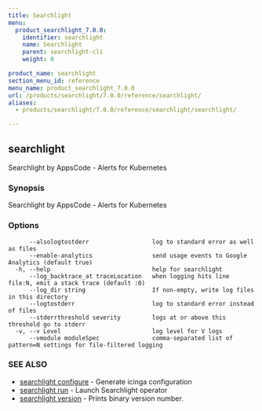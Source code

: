 ```yaml
---
title: Searchlight
menu:
  product_searchlight_7.0.0:
    identifier: searchlight
    name: Searchlight
    parent: searchlight-cli
    weight: 0

product_name: searchlight
section_menu_id: reference
menu_name: product_searchlight_7.0.0
url: /products/searchlight/7.0.0/reference/searchlight/
aliases:
  - products/searchlight/7.0.0/reference/searchlight/searchlight/

---
```

## searchlight

Searchlight by AppsCode - Alerts for Kubernetes

### Synopsis

Searchlight by AppsCode - Alerts for Kubernetes

### Options

```
      --alsologtostderr                  log to standard error as well as files
      --enable-analytics                 send usage events to Google Analytics (default true)
  -h, --help                             help for searchlight
      --log_backtrace_at traceLocation   when logging hits line file:N, emit a stack trace (default :0)
      --log_dir string                   If non-empty, write log files in this directory
      --logtostderr                      log to standard error instead of files
      --stderrthreshold severity         logs at or above this threshold go to stderr
  -v, --v Level                          log level for V logs
      --vmodule moduleSpec               comma-separated list of pattern=N settings for file-filtered logging
```

### SEE ALSO

* [searchlight configure](/products/searchlight/7.0.0/reference/searchlight/searchlight_configure)	 - Generate icinga configuration
* [searchlight run](/products/searchlight/7.0.0/reference/searchlight/searchlight_run)	 - Launch Searchlight operator
* [searchlight version](/products/searchlight/7.0.0/reference/searchlight/searchlight_version)	 - Prints binary version number.



